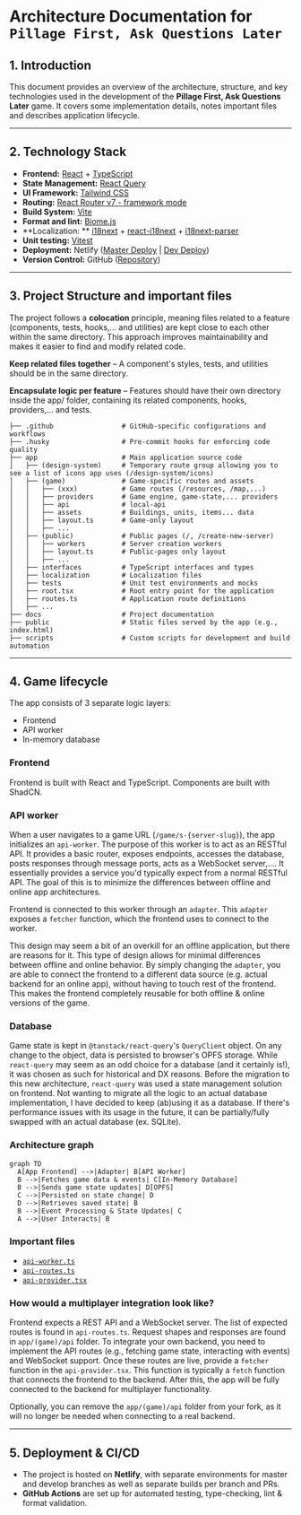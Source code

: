 # Architecture Documentation for `Pillage First, Ask Questions Later`

## 1. Introduction

This document provides an overview of the architecture, structure, and key technologies used in the development of the **Pillage First, Ask
Questions Later** game. It covers some implementation details, notes important files and describes application lifecycle.

---

## 2. Technology Stack

- **Frontend:** [React](https://react.dev) + [TypeScript](https://www.typescriptlang.org/)
- **State Management:** [React Query](https://tanstack.com/query/latest)
- **UI Framework:** [Tailwind CSS](https://tailwindcss.com)
- **Routing:** [React Router v7 - framework mode](https://reactrouter.com)
- **Build System:** [Vite](https://vitejs.dev)
- **Format and lint:** [Biome.js](https://biomejs.dev)
- **Localization:
  ** [i18next](https://www.i18next.com) + [react-i18next](https://react.i18next.com) + [i18next-parser](https://github.com/i18next/i18next-parser)
- **Unit testing:** [Vitest](https://vitest.dev)
- **Deployment:** Netlify ([Master Deploy](https://pillagefirst.netlify.app) | [Dev Deploy](https://develop--pillagefirst.netlify.app))
- **Version Control:** GitHub ([Repository](https://github.com/jurerotar/Pillage-First-Ask-Questions-Later))

---

## 3. Project Structure and important files

The project follows a **colocation** principle, meaning files related to a feature (components, tests, hooks,... and utilities) are kept
close to each other within the same directory. This approach improves maintainability and makes it easier to find and modify related code.

**Keep related files together** – A component's styles, tests, and utilities should be in the same directory.

**Encapsulate logic per feature** – Features should have their own directory inside the app/ folder, containing its related components,
hooks, providers,... and tests.

```
├── .github                 # GitHub-specific configurations and workflows
├── .husky                  # Pre-commit hooks for enforcing code quality
├── app                     # Main application source code
│   ├── (design-system)     # Temporary route group allowing you to see a list of icons app uses (/design-system/icons)
│   ├── (game)              # Game-specific routes and assets
│   │   ├── (xxx)           # Game routes (/resources, /map,...)
│   │   ├── providers       # Game engine, game-state,... providers
│   │   ├── api             # local-api
│   │   ├── assets          # Buildings, units, items... data
│   │   ├── layout.ts       # Game-only layout
│   │   ├── ...
│   ├── (public)            # Public pages (/, /create-new-server)
│   │   ├── workers         # Server creation workers
│   │   ├── layout.ts       # Public-pages only layout
│   │   ├── ...
│   ├── interfaces          # TypeScript interfaces and types
│   ├── localization        # Localization files
│   ├── tests               # Unit test environments and mocks
│   ├── root.tsx            # Root entry point for the application
│   ├── routes.ts           # Application route definitions
│   ├── ...
├── docs                    # Project documentation
├── public                  # Static files served by the app (e.g., index.html)
├── scripts                 # Custom scripts for development and build automation
```

---

## 4. Game lifecycle

The app consists of 3 separate logic layers:

- Frontend
- API worker
- In-memory database

### Frontend

Frontend is built with React and TypeScript. Components are built with ShadCN.

### API worker

When a user navigates to a game URL (`/game/s-{server-slug}`), the app initializes an `api-worker`. The purpose of this
worker is to act as an RESTful API. It provides a basic router, exposes endpoints, accesses the database, posts responses through message ports,
acts as a WebSocket server,.... It essentially provides a service you'd typically expect from a normal RESTful API. The goal of this is to
minimize the differences between offline and online app architectures.

Frontend is connected to this worker through an `adapter`. This `adapter` exposes a `fetcher` function, which the frontend uses to connect
to the worker.

This design may seem a bit of an overkill for an offline application, but there are reasons for it. This type of design allows for minimal
differences between offline and online behavior. By simply changing the `adapter`, you are able to connect the frontend to a different data
source (e.g. actual backend for an online app), without having to touch rest of the frontend.
This makes the frontend completely reusable for both offline & online versions of the game.

### Database

Game state is kept in `@tanstack/react-query`'s `QueryClient` object. On any change to the object, data is persisted to browser's OPFS
storage.
While `react-query` may seem as an odd choice for a database (and it certainly is!), it was chosen as such for historical and DX reasons.
Before the migration to this new architecture, `react-query` was used a state management solution on frontend. Not wanting to migrate all
the logic to an actual database implementation, I have decided to keep (ab)using it as a database. If there's performance issues with its
usage in the future, it can be partially/fully swapped with an actual database (ex. SQLite).

### Architecture graph

```mermaid
graph TD
  A[App Frontend] -->|Adapter| B[API Worker]
  B -->|Fetches game data & events| C[In-Memory Database]
  B -->|Sends game state updates| D[OPFS]
  C -->|Persisted on state change| D
  D -->|Retrieves saved state| B
  B -->|Event Processing & State Updates| C
  A -->|User Interacts| B
```

### Important files

- [`api-worker.ts`](/app/(game)/api/workers/api-worker.ts)
- [`api-routes.ts`](/app/(game)/api/api-routes.ts)
- [`api-provider.tsx`](/app/(game)/providers/api-provider.tsx)

### How would a multiplayer integration look like?

Frontend expects a REST API and a WebSocket server. The list of expected routes is found in `api-routes.ts`. Request shapes and responses
are found in `app/(game)/api` folder. To integrate your own backend, you need to implement the API routes (e.g., fetching game state,
interacting with events) and WebSocket support. Once these routes are live, provide a `fetcher` function in the `api-provider.tsx`. This
function is typically a `fetch` function that connects the frontend to the backend. After this, the app will be fully connected to the
backend
for multiplayer functionality.

Optionally, you can remove the `app/(game)/api` folder from your fork, as it will no longer be needed when connecting to a real backend.

---

## 5. Deployment & CI/CD

- The project is hosted on **Netlify**, with separate environments for master and develop branches as well as separate builds per branch and
  PRs.
- **GitHub Actions** are set up for automated testing, type-checking, lint & format validation.

